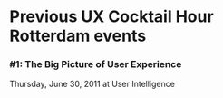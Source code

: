 # Previous UX Cocktail Hour Rotterdam events

### #1: The Big Picture of User Experience
Thursday, June 30, 2011 at User Intelligence
